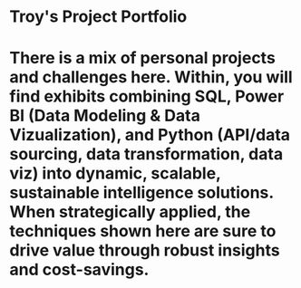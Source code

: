 # Troy's Project Portfolio

# There is a mix of personal projects and challenges here. Within, you will find exhibits combining SQL, Power BI (Data Modeling & Data Vizualization), and Python (API/data sourcing, data transformation, data viz) into dynamic, scalable, sustainable intelligence solutions. When strategically applied, the techniques shown here are sure to drive value through robust insights and cost-savings. 
